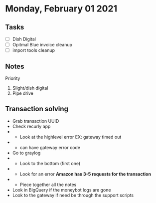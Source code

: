 # Monday, February 01 2021

## Tasks
- [ ] Dish Digital
- [ ] Opitmal Blue invoice cleanup
- [ ] import tools cleanup
## Notes
Priority
1) Slight/dish digital
2) Pipe drive

## Transaction solving
* Grab transaction UUID
* Check recurly app
* * Look at the highlevel error EX: gateway timed out
* * can have gateway error code
* Go to graylog
* * Look to the bottom (first one)
* * Look for an error
**Amazon has 3-5 requests for the transaction**
* * Piece together all the notes
* Look in BigQuery if the moneybot logs are gone
* Look to the gateway if need be through the support scripts
